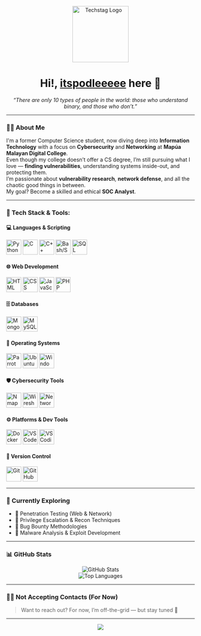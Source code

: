 <p align="center">
  <img src="https://cdn-icons-png.flaticon.com/128/3975/3975090.png" alt="Techstag Logo" width="150" />
</p>

<h1 align="center">Hi!, <a href="https://github.com/itspodleeeee" target="_blank">itspodleeeee</a> here 👋</h1>

<p align="center">
  <em>“There are only 10 types of people in the world: those who understand binary, and those who don’t.”</em>
</p>

---

### 👨‍💻 About Me

I'm a former Computer Science student, now diving deep into **Information Technology** with a focus on **Cybersecurity** and **Networking** at **Mapúa Malayan Digital College**.  
Even though my college doesn’t offer a CS degree, I’m still pursuing what I love — **finding vulnerabilities**, understanding systems inside-out, and protecting them.  
I’m passionate about **vulnerability research**, **network defense**, and all the chaotic good things in between.  
My goal? Become a skilled and ethical **SOC Analyst**.

---

### 🧰 Tech Stack & Tools:

#### 💻 Languages & Scripting
<p align="left">
  <img src="https://icon.icepanel.io/Technology/svg/Python.svg" alt="Python" width="40" height="40" />
  <img src="https://icon.icepanel.io/Technology/svg/C.svg" alt="C" width="40" height="40" />
  <img src="https://icon.icepanel.io/Technology/svg/C%2B%2B-%28CPlusPlus%29.svg" alt="C++" width="40" height="40" />
  <img src="https://icon.icepanel.io/Technology/svg/Bash.svg" alt="Bash/Shell" width="40" height="40" />
  <img src="https://img.icons8.com/?size=96&id=J6KcaRLsTgpZ&format=png" alt="SQL" width="40" height="40" />
</p>

#### 🌐 Web Development
<p align="left">
  <img src="https://icon.icepanel.io/Technology/svg/HTML5.svg" alt="HTML" width="40" height="40" />
  <img src="https://icon.icepanel.io/Technology/svg/CSS3.svg" alt="CSS" width="40" height="40" />
  <img src="https://icon.icepanel.io/Technology/svg/JavaScript.svg" alt="JavaScript" width="40" height="40" />
  <img src="https://icon.icepanel.io/Technology/svg/PHP.svg" alt="PHP" width="40" height="40" />
</p>

#### 🗄️ Databases
<p align="left">
  <img src="https://icon.icepanel.io/Technology/svg/MongoDB.svg" alt="MongoDB" width="40" height="40" />
  <img src="https://icon.icepanel.io/Technology/svg/MySQL.svg" alt="MySQL" width="40" height="40" />
</p>

#### 🐧 Operating Systems
<p align="left">
  <img src="https://img.icons8.com/?size=100&id=sA3Bx9WPvcNg&format=png&color=000000" alt="Parrot OS Linux" width="40" height="40" />
  <img src="https://icon.icepanel.io/Technology/svg/Ubuntu.svg" alt="Ubuntu" width="40" height="40" />
  <img src="https://img.icons8.com/?size=96&id=TuXN3JNUBGOT&format=png" alt="Windows" width="40" height="40" />
</p>

#### 🛡️ Cybersecurity Tools
<p align="left">
  <img src="https://img.icons8.com/?size=100&id=9b5wowKIlo9d&format=png&color=000000" alt="Nmap" width="40" height="40" />
  <img src="https://img.icons8.com/?size=100&id=v5aFhu6h1M57&format=png&color=000000" alt="Wireshark" width="40" height="40" />
  <img src="https://img.icons8.com/?size=100&id=6oFZ7BIVGUGH&format=png&color=000000" alt="Networking" width="40" height="40" />
</p>

#### ⚙️ Platforms & Dev Tools
<p align="left">
  <img src="https://icon.icepanel.io/Technology/svg/Docker.svg" alt="Docker" width="40" height="40" />
  <img src="https://code.visualstudio.com/assets/images/code-stable.png" alt="VSCode" width="40" height="40" />
  <img src="https://vscodium.com/img/codium_cnl.svg" alt="VSCodium" width="40" height="40" />
</p>

#### 🔧 Version Control
<p align="left">
  <img src="https://img.icons8.com/?size=100&id=20906&format=png&color=000000" alt="Git" width="40" height="40" />
  <img src="https://icon.icepanel.io/Technology/svg/GitHub.svg" alt="GitHub" width="40" height="40" />
</p>

  
  
  
</p>

---

### 🔭 Currently Exploring

- 🔐 Penetration Testing (Web & Network)  
- 🧬 Privilege Escalation & Recon Techniques  
- 🐞 Bug Bounty Methodologies  
- 🧠 Malware Analysis & Exploit Development

---

### 📊 GitHub Stats

<p align="center">
  <img src="https://github-readme-stats.vercel.app/api?username=itspodleeeee&show_icons=true&hide_title=true&hide=issues&hide_border=true&theme=tokyonight" alt="GitHub Stats" />
  <br/>
  <img src="https://github-readme-stats.vercel.app/api/top-langs/?username=itspodleeeee&layout=compact&hide_border=true&theme=tokyonight&langs_count=6" alt="Top Languages" />
</p>

---

### 🙅‍♂️ Not Accepting Contacts (For Now)

> Want to reach out? For now, I’m off-the-grid — but stay tuned 👀

---

<p align="center">
  <img src="https://capsule-render.vercel.app/api?type=wave&color=0f0f0f&height=100&section=footer" />
</p>
